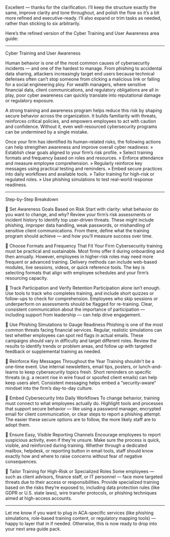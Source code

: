 Excellent — thanks for the clarification. I’ll keep the structure exactly the same, improve clarity and tone throughout, and polish the flow so it’s a bit more refined and executive-ready. I’ll also expand or trim tasks as needed, rather than sticking to six arbitrarily.

Here’s the refined version of the Cyber Training and User Awareness area guide:


---

Cyber Training and User Awareness

Human behavior is one of the most common causes of cybersecurity incidents — and one of the hardest to manage. From phishing to accidental data sharing, attackers increasingly target end users because technical defenses often can’t stop someone from clicking a malicious link or falling for a social engineering ploy. For wealth managers, where sensitive financial data, client communications, and regulatory obligations are all in play, poor cyber awareness can quickly translate into reputational damage or regulatory exposure.

A strong training and awareness program helps reduce this risk by shaping secure behavior across the organization. It builds familiarity with threats, reinforces critical policies, and empowers employees to act with caution and confidence. Without it, even well-resourced cybersecurity programs can be undermined by a single mistake.

Once your firm has identified its human-related risks, the following actions can help strengthen awareness and improve overall cyber readiness: »	Establish clear goals aligned to your firm’s risk profile.
»	Select training formats and frequency based on roles and resources.
»	Enforce attendance and measure employee comprehension.
»	Regularly reinforce key messages using practical testing and reminders.
»	Embed secure practices into daily workflows and available tools.
»	Tailor training for high-risk or regulated roles.
»	Use phishing simulations to test real-world response readiness.


---

Step-by-Step Breakdown

	Set Awareness Goals Based on Risk
Start with clarity: what behavior do you want to change, and why? Review your firm’s risk assessments or incident history to identify top user-driven threats. These might include phishing, improper data handling, weak passwords, or mishandling of sensitive client communications. From there, define what the training program should achieve — and how you’ll measure success over time.

	Choose Formats and Frequency That Fit Your Firm
Cybersecurity training must be practical and sustainable. Most firms offer it during onboarding and then annually. However, employees in higher-risk roles may need more frequent or advanced training. Delivery methods can include web-based modules, live sessions, videos, or quick reference tools. The key is selecting formats that align with employee schedules and your firm’s resourcing capacity.

	Track Participation and Verify Retention
Participation alone isn’t enough. Use tools to track who completes training, and include short quizzes or follow-ups to check for comprehension. Employees who skip sessions or underperform on assessments should be flagged for re-training. Clear, consistent communication about the importance of participation — including support from leadership — can help drive engagement.

	Use Phishing Simulations to Gauge Readiness
Phishing is one of the most common threats facing financial services. Regular, realistic simulations can test whether employees can spot red flags in actual emails. These campaigns should vary in difficulty and target different roles. Review the results to identify trends or problem areas, and follow up with targeted feedback or supplemental training as needed.

	Reinforce Key Messages Throughout the Year
Training shouldn't be a one-time event. Use internal newsletters, email tips, posters, or lunch-and-learns to keep cybersecurity topics fresh. Short reminders on specific threats (e.g. a recent rise in wire fraud or spoofed client emails) can help keep users alert. Consistent messaging helps embed a “security-aware” mindset into the firm’s day-to-day culture.

	Embed Cybersecurity Into Daily Workflows
To change behavior, training must connect to what employees actually do. Highlight tools and processes that support secure behavior — like using a password manager, encrypted email for client communication, or clear steps to report a phishing attempt. The easier these secure options are to follow, the more likely staff are to adopt them.

	Ensure Easy, Visible Reporting Channels
Encourage employees to report suspicious activity, even if they’re unsure. Make sure the process is quick, visible, and reinforced during training. Whether through a dedicated mailbox, helpdesk, or reporting button in email tools, staff should know exactly how and where to raise concerns without fear of negative consequences.

	Tailor Training for High-Risk or Specialized Roles
Some employees — such as client advisors, finance staff, or IT personnel — face more targeted threats due to their access or responsibilities. Provide specialized training based on the risks they’re exposed to, including data protection rules (like GDPR or U.S. state laws), wire transfer protocols, or phishing techniques aimed at high-access accounts.


---

Let me know if you want to plug in ACA-specific services (like phishing simulations, role-based training content, or regulatory mapping tools) — happy to layer that in if needed. Otherwise, this is now ready to drop into your next area guide pack.
